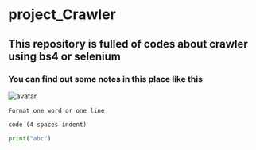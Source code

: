 # project_Crawler
## This repository is fulled of codes about crawler using bs4 or selenium
### You can find out some notes in this place like this 
![avatar](C:\Users\Kevinsky\Desktop\eg.png)

`Format one word or one line`

    code (4 spaces indent)

```python
print("abc")
```

